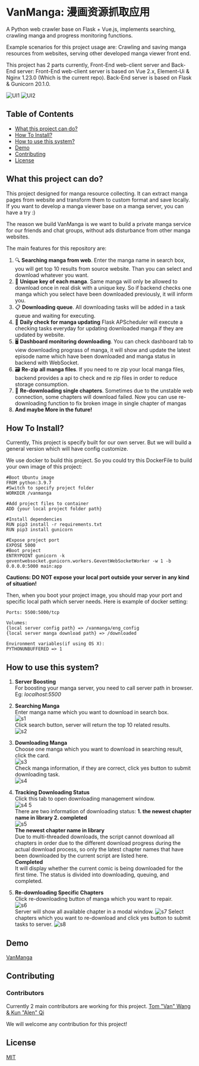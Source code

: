 # VanManga: 漫画资源抓取应用

<!-- [中文文档](https://github.com/wzl778633/vanIsLord/blob/master/README_cn.md) -->

<!-- [Server repo is here](https://github.com/star-wyx/drive) -->

A Python web crawler base on Flask + Vue.js, implements searching, crawling manga and progress monitoring functions.

Example scenarios for this project usage are: Crawling and saving manga resources from websites, serving other developed manga viewer front end.

This project has 2 parts currently, Front-End web-client server and Back-End server:
Front-End web-client server is based on Vue 2.x, Element-Ui & Nginx 1.23.0 (Which is the current repo).
Back-End server is based on Flask & Gunicorn 20.1.0.

![UI1](https://user-images.githubusercontent.com/37805183/223309012-1957706d-b734-43f9-8b10-93f6361979b6.png)
![UI2](https://user-images.githubusercontent.com/37805183/223309017-5cd1797f-abaf-4130-b6f5-6b3d0e2f855e.png)



## Table of Contents

- [What this project can do?](#What-this-project-can-do)
- [How To Install?](#How-To-Install)
- [How to use this system?](#How-to-use-this-system)
- [Demo](#demo)
- [Contributing](#contributing)
- [License](#license)

## What this project can do?

This project designed for manga resource collecting. It can extract manga pages from website and transform them to custom format and save locally. If you want to develop a manga viewer base on a manga server, you can have a try :)

The reason we build VanManga is we want to build a private manga service for our friends and chat groups, without ads disturbance from other manga websites.

The main features for this repository are:

1. 🔍 **Searching manga from web**. Enter the manga name in search box, you will get top 10 results from source website. Than you can select and download whatever you want.
2. 🛫 **Unique key of each manga**. Same manga will only be allowed to download once in real disk with a unique key. So if backend checks one manga which you select have been downloaded previously, it will inform you.
3. 📋 **Downloading queue**. All downloading tasks will be added in a task queue and waiting for executing.
4. 🔄 **Daily check for manga updating** Flask APScheduler will execute a checking tasks everyday for updating downloaded manga if they are updated by website.
5. 🖥️ **Dashboard monitoring downloading**. You can check dashboard tab to view downloading prograss of manga, it will show and update the latest episode name which have been downloaded and manga status in backend with WebSocket. 
6. 🗃️ **Re-zip all manga files**. If you need to re zip your local manga files, backend provides a api to check and re zip files in order to reduce storage consumption.
7. 🔧 **Re-downloading single chapters**. Sometimes due to the unstable web connection, some chapters will download failed. Now you can use re-downloading function to fix broken image in single chapter of mangas
8. **And maybe More in the future!**

## How To Install?

Currently, This project is specify built for our own server. But we will build a general version which will have config customize. 

We use docker to build this project. So you could try this DockerFile to build your own image of this project:
```
#Boot Ubuntu image
FROM python:3.9.7
#Switch to specify project folder
WORKDIR /vanmanga

#Add project files to container
ADD {your local project folder path}

#Install dependencies
RUN pip3 install -r requirements.txt
RUN pip3 install gunicorn

#Expose project port
EXPOSE 5000
#Boot project
ENTRYPOINT gunicorn -k geventwebsocket.gunicorn.workers.GeventWebSocketWorker -w 1 -b 0.0.0.0:5000 main:app
```

**Cautions: DO NOT expose your local port outside your server in any kind of situation!**

Then, when you boot your project image, you should map your port and specific local path which server needs. Here is example of docker setting:

```
Ports: 5500:5000/tcp  

Volumes:  
{local server config path} => /vanmanga/eng_config
{local server manga download path} => /downloaded  

Environment variables(if using OS X):  
PYTHONUNBUFFERED => 1
```

## How to use this system?

1. **Server Boosting**  
For boosting your manga server, you need to call server path in browser. Eg: *localhost:5500*
  

2. **Searching Manga**  
Enter manga name which you want to download in search box.    
![s1](https://github.com/Alen-QK/python-vanmanga-crawler/assets/37805183/b0daddd5-faa3-41e6-aaba-2b18c8ea43a7)    
Click search button, server will return the top 10 related results.      
![s2](https://github.com/Alen-QK/python-vanmanga-crawler/assets/37805183/1b7ab286-64c6-4069-83dc-bae342fdc49a)    
  

3. **Downloading Manga**  
Choose one manga which you want to download in searching result, click the card.    
![s3](https://github.com/Alen-QK/python-vanmanga-crawler/assets/37805183/b27b1631-0faa-46a2-96f9-645b3929907e)  
Check manga information, if they are correct, click yes button to submit downloading task.     
![s4](https://github.com/Alen-QK/python-vanmanga-crawler/assets/37805183/2b0d9c7a-e343-4ad6-8a0a-57493a87460e)    
  

4. **Tracking Downloading Status**  
Click this tab to open downloading management window.    
![s4 5](https://github.com/Alen-QK/python-vanmanga-crawler/assets/37805183/9246f8ff-01a6-44cd-a360-10d401eafb25)    
There are two information of downloading status: **1. the newest chapter name in library 2. completed**    
![s5](https://github.com/Alen-QK/python-vanmanga-crawler/assets/37805183/3a1d2837-fad0-46bc-a953-d3d1c080eec3)    
**The newest chapter name in library**    
Due to multi-threaded downloads, the script cannot download all chapters in order due to the different download progress during the actual download process, so only the latest chapter names that have been downloaded by the current script are listed here.    
**Completed**    
It will display whether the current comic is being downloaded for the first time. The status is divided into downloading, queuing, and completed.
  

5. **Re-downloading Specific Chapters**  
Click re-downloading button of manga which you want to repair.  
![s6](https://github.com/Alen-QK/python-vanmanga-crawler/assets/37805183/4b0cbb19-fb58-40ab-9e68-3e73175efa78)  
Server will show all available chapter in a modal window.
![s7](https://github.com/Alen-QK/python-vanmanga-crawler/assets/37805183/0b2aca2f-1a40-4d66-9671-0992f1b9ac61)
Select chapters which you want to re-download and click yes button to submit tasks to server.
![s8](https://github.com/Alen-QK/python-vanmanga-crawler/assets/37805183/d19194c8-e273-4dbe-9439-53e54b0a4a3d)

## Demo

[VanManga](https://aijiangsb.com:7777/mainpage/mangaku)

<!-- ## Demo

nighttown.aijiangsb.com or https://aijiangsb.com:9070

```
user: test
pwd: **Ask me if you want to see the demo**

For Special Demo only. So plz DO NOT submit any files.
``` -->

## Contributing
### Contributors

Currently 2 main contributors are working for this project. 
<a href="https://github.com/Alen-QK/python-vanmanga-crawler/graphs/contributors">
Tom "Van" Wang & Kun "Alen" Qi
</a>

We will welcome any contribution for this project! 


## License

[MIT](LICENSE)

